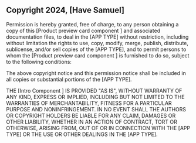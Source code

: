 ## Copyright 2024, [Have Samuel]

Permission is hereby granted, free of charge, to any person obtaining a copy of this [Product preview card component ] and associated documentation files, to deal in the [APP TYPE] without restriction, including without limitation the rights to use, copy, modify, merge, publish, distribute, sublicense, and/or sell copies of the [APP TYPE], and to permit persons to whom the [Product preview card component ] is furnished to do so, subject to the following conditions:

The above copyright notice and this permission notice shall be included in all copies or substantial portions of the [APP TYPE].

THE [Intro Component ] IS PROVIDED "AS IS", WITHOUT WARRANTY OF ANY KIND, EXPRESS OR IMPLIED, INCLUDING BUT NOT LIMITED TO THE WARRANTIES OF MERCHANTABILITY, FITNESS FOR A PARTICULAR PURPOSE AND NONINFRINGEMENT. IN NO EVENT SHALL THE AUTHORS OR COPYRIGHT HOLDERS BE LIABLE FOR ANY CLAIM, DAMAGES OR OTHER LIABILITY, WHETHER IN AN ACTION OF CONTRACT, TORT OR OTHERWISE, ARISING FROM, OUT OF OR IN CONNECTION WITH THE [APP TYPE] OR THE USE OR OTHER DEALINGS IN THE [APP TYPE].